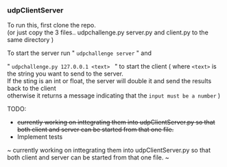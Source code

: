 ### udpClientServer

To run this, first clone the repo.  
 (or just copy the 3 files.. udpchallenge.py server.py and client.py to the same directory )

To start the server run " `udpchallenge server` " and

" `udpchallenge.py 127.0.0.1 <text> ` " to start the client
( where `<text>` is the string you want to send to the server. <br /> If the sting is an int or float, the server will double it and send the results back to the client <br />
otherwise it returns a message indicating that the `input must be a number` )

TODO:

- ~~currently working on inttegrating them into udpClientServer.py so that both client and server can be started from that one file.~~
- Implement tests

~ currently working on inttegrating them into udpClientServer.py so that both client and server can be started from that one file. ~
